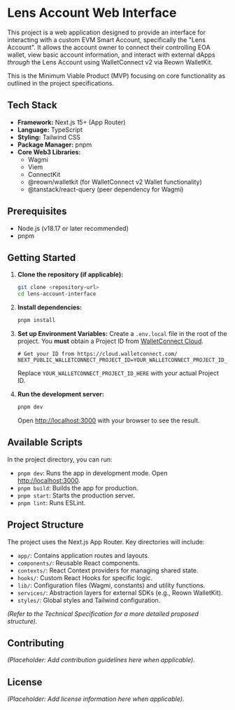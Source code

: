 # Lens Account Web Interface

This project is a web application designed to provide an interface for interacting with a custom EVM Smart Account, specifically the "Lens Account". It allows the account owner to connect their controlling EOA wallet, view basic account information, and interact with external dApps _through_ the Lens Account using WalletConnect v2 via Reown WalletKit.

This is the Minimum Viable Product (MVP) focusing on core functionality as outlined in the project specifications.

## Tech Stack

- **Framework:** Next.js 15+ (App Router)
- **Language:** TypeScript
- **Styling:** Tailwind CSS
- **Package Manager:** pnpm
- **Core Web3 Libraries:**
  - Wagmi
  - Viem
  - ConnectKit
  - @reown/walletkit (for WalletConnect v2 Wallet functionality)
  - @tanstack/react-query (peer dependency for Wagmi)

## Prerequisites

- Node.js (v18.17 or later recommended)
- pnpm

## Getting Started

1.  **Clone the repository (if applicable):**

    ```bash
    git clone <repository-url>
    cd lens-account-interface
    ```

2.  **Install dependencies:**

    ```bash
    pnpm install
    ```

3.  **Set up Environment Variables:**
    Create a `.env.local` file in the root of the project. You **must** obtain a Project ID from [WalletConnect Cloud](https://cloud.walletconnect.com/).

    ```plaintext [.env.local]
    # Get your ID from https://cloud.walletconnect.com/
    NEXT_PUBLIC_WALLETCONNECT_PROJECT_ID=YOUR_WALLETCONNECT_PROJECT_ID_HERE
    ```

    Replace `YOUR_WALLETCONNECT_PROJECT_ID_HERE` with your actual Project ID.

4.  **Run the development server:**
    ```bash
    pnpm dev
    ```
    Open [http://localhost:3000](http://localhost:3000) with your browser to see the result.

## Available Scripts

In the project directory, you can run:

- `pnpm dev`: Runs the app in development mode. Open [http://localhost:3000](http://localhost:3000).
- `pnpm build`: Builds the app for production.
- `pnpm start`: Starts the production server.
- `pnpm lint`: Runs ESLint.

## Project Structure

The project uses the Next.js App Router. Key directories will include:

- `app/`: Contains application routes and layouts.
- `components/`: Reusable React components.
- `contexts/`: React Context providers for managing shared state.
- `hooks/`: Custom React Hooks for specific logic.
- `lib/`: Configuration files (Wagmi, constants) and utility functions.
- `services/`: Abstraction layers for external SDKs (e.g., Reown WalletKit).
- `styles/`: Global styles and Tailwind configuration.

_(Refer to the Technical Specification for a more detailed proposed structure)._

## Contributing

_(Placeholder: Add contribution guidelines here when applicable)._

## License

_(Placeholder: Add license information here when applicable)._
